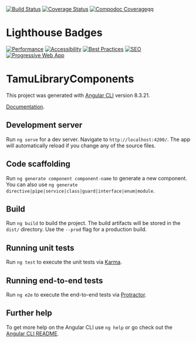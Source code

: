 [![Build Status](https://travis-ci.org/TAMULib/tamu-library-components.svg?branch=master)](https://travis-ci.org/TAMULib/tamu-library-components)
[![Coverage Status](https://coveralls.io/repos/github/TAMULib/tamu-library-components/badge.svg?branch=master)](https://coveralls.io/github/TAMULib/tamu-library-components?branch=master) [![Compodoc Coverage](https://tamulib.github.io/tamu-library-components/docs/development/images/coverage-badge-documentation.svg)](https://tamulib.github.io/tamu-library-components/docs/development/coverage.html)qq

# Lighthouse Badges
[![Performance](https://tamulib.github.io/tamu-library-components/reports/audit/assets/performance.svg)](https://tamulib.github.io/tamu-library-components/tamu-library-components/reports/audit/index.html#performance)
[![Accessibility](https://tamulib.github.io/tamu-library-components/reports/audit/assets/accessibility.svg)](https://tamulib.github.io/tamu-library-components/tamu-library-components/reports/audit/#accessibility)
[![Best Practices](https://tamulib.github.io/tamu-library-components/reports/audit/assets/best-practices.svg)](https://tamulib.github.io/tamu-library-components/tamu-library-components/reports/audit/#best-practices)
[![SEO](https://tamulib.github.io/tamu-library-components/reports/audit/assets/seo.svg)](https://tamulib.github.io/tamu-library-components/tamu-library-components/reports/audit/#seo)
[![Progressive Web App](https://tamulib.github.io/tamu-library-components/reports/audit/assets/pwa.svg)](https://tamulib.github.io/tamu-library-components/tamu-library-components/reports/audit/#pwa)

# TamuLibraryComponents

This project was generated with [Angular CLI](https://github.com/angular/angular-cli) version 8.3.21.

[Documentation](https://tamulib.github.io/tamu-library-components/).

## Development server

Run `ng serve` for a dev server. Navigate to `http://localhost:4200/`. The app will automatically reload if you change any of the source files.

## Code scaffolding

Run `ng generate component component-name` to generate a new component. You can also use `ng generate directive|pipe|service|class|guard|interface|enum|module`.

## Build

Run `ng build` to build the project. The build artifacts will be stored in the `dist/` directory. Use the `--prod` flag for a production build.

## Running unit tests

Run `ng test` to execute the unit tests via [Karma](https://karma-runner.github.io).

## Running end-to-end tests

Run `ng e2e` to execute the end-to-end tests via [Protractor](http://www.protractortest.org/).

## Further help

To get more help on the Angular CLI use `ng help` or go check out the [Angular CLI README](https://github.com/angular/angular-cli/blob/master/README.md).
